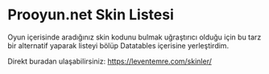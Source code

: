 # Prooyun.net Skin Listesi

Oyun içerisinde aradığınız skin kodunu bulmak uğraştırıcı olduğu için bu tarz bir alternatif yaparak listeyi bölüp Datatables içerisine yerleştirdim.

Direkt buradan ulaşabilirsiniz: https://leventemre.com/skinler/
